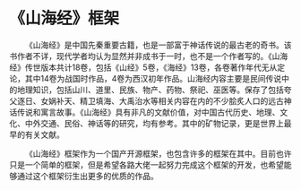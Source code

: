 # 《山海经》框架
&emsp;&emsp;《山海经》是中国先秦重要古籍，也是一部富于神话传说的最古老的奇书。该书作者不详，现代学者均认为显然并非成书于一时，也不是一个作者写的。《山海经》传世版本共计18卷，包括《山经》5卷，《海经》13卷，各卷著作年代无从定论，其中14卷为战国时作品，4卷为西汉初年作品。山海经内容主要是民间传说中的地理知识，包括山川、道里、民族、物产、药物、祭祀、巫医等。保存了包括夸父逐日、女娲补天、精卫填海、大禹治水等相关内容在内的不少脍炙人口的远古神话传说和寓言故事。《山海经》具有非凡的文献价值，对中国古代历史、地理、文化、中外交通、民俗、神话等的研究，均有参考。其中的矿物记录，更是世界上最早的有关文献。

&emsp;&emsp;《山海经》框架作为一个国产开源框架，也包含许多的框架在其中。目前也许只是一个简单的框架，但是希望各路大佬一起努力完成这个框架的开发，也希望能够通过这个框架衍生出更多的优质的作品。